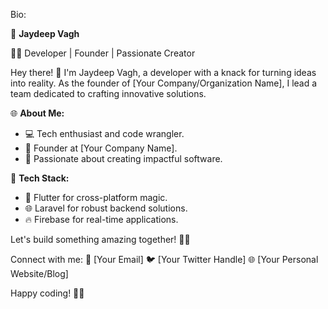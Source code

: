 Bio:

🚀 **Jaydeep Vagh**

👨‍💻 Developer | Founder | Passionate Creator

Hey there! 👋 I'm Jaydeep Vagh, a developer with a knack for turning ideas into reality. As the founder of [Your Company/Organization Name], I lead a team dedicated to crafting innovative solutions.

🌐 **About Me:**
- 💻 Tech enthusiast and code wrangler.
- 🚀 Founder at [Your Company Name].
- 🌟 Passionate about creating impactful software.

🔧 **Tech Stack:**
- 🚀 Flutter for cross-platform magic.
- 🌐 Laravel for robust backend solutions.
- 🔥 Firebase for real-time applications.

Let's build something amazing together! 🌈✨

Connect with me:
📧 [Your Email]
🐦 [Your Twitter Handle]
🌐 [Your Personal Website/Blog]

Happy coding! 🚀✨
